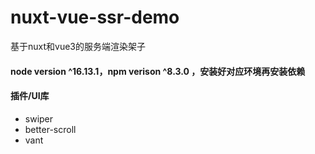 # nuxt-vue-ssr-demo
基于nuxt和vue3的服务端渲染架子

#### node version ^16.13.1，npm verison ^8.3.0 ，安装好对应环境再安装依赖

#### 插件/UI库
- swiper
- better-scroll
- vant